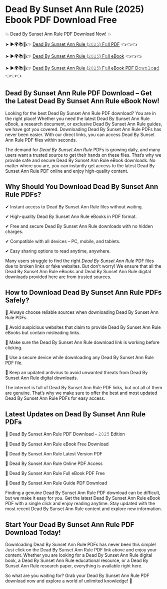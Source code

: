 # Dead By Sunset Ann Rule (2025) Ebook PDF Download Free

💥 Dead By Sunset Ann Rule PDF Download Now! 💥

➤ ►🌍📚📱👉 [Dead By Sunset Ann Rule (𝟸𝟶𝟸𝟻) F𝚞ll PDF](https://getpdf.xyz/dead-by-sunset-ann-rule) 👈👈👈


➤ ►🌍📚📱👉 [Dead By Sunset Ann Rule (𝟸𝟶𝟸𝟻) F𝚞ll eBook](https://getpdf.xyz/dead-by-sunset-ann-rule) 👈👈👈


➤ ►🌍📚📱👉 [Dead By Sunset Ann Rule (𝟸𝟶𝟸𝟻) F𝚞ll eBook PDF D𝚘𝚠𝚗𝚕𝚘a𝚍](https://getpdf.xyz/dead-by-sunset-ann-rule) 👈👈👈


## Dead By Sunset Ann Rule PDF Download – Get the Latest Dead By Sunset Ann Rule eBook Now!

Looking for the best Dead By Sunset Ann Rule PDF download? You are in the right place! Whether you need the latest Dead By Sunset Ann Rule eBook, a research document, or exclusive Dead By Sunset Ann Rule guides, we have got you covered. Downloading Dead By Sunset Ann Rule PDFs has never been easier. With our direct links, you can access Dead By Sunset Ann Rule PDF files within seconds.

The demand for *Dead By Sunset Ann Rule* PDFs is growing daily, and many users want a trusted source to get their hands on these files. That’s why we provide safe and secure Dead By Sunset Ann Rule eBook downloads. No matter where you are, you can instantly get access to the latest Dead By Sunset Ann Rule PDF online and enjoy high-quality content.

## Why Should You Download Dead By Sunset Ann Rule PDFs?

✔ Instant access to Dead By Sunset Ann Rule files without waiting.

✔ High-quality Dead By Sunset Ann Rule eBooks in PDF format.

✔ Free and secure Dead By Sunset Ann Rule downloads with no hidden charges.

✔ Compatible with all devices – PC, mobile, and tablets.

✔ Easy sharing options to read anytime, anywhere.

Many users struggle to find the right *Dead By Sunset Ann Rule* PDF files due to broken links or fake websites. But don’t worry! We ensure that all the Dead By Sunset Ann Rule eBooks and Dead By Sunset Ann Rule digital downloads provided here are from trusted sources.

## How to Download Dead By Sunset Ann Rule PDFs Safely?

📌 Always choose reliable sources when downloading Dead By Sunset Ann Rule PDFs.

📌 Avoid suspicious websites that claim to provide Dead By Sunset Ann Rule eBooks but contain misleading links.

📌 Make sure the Dead By Sunset Ann Rule download link is working before clicking.

📌 Use a secure device while downloading any Dead By Sunset Ann Rule PDF file.

📌 Keep an updated antivirus to avoid unwanted threats from Dead By Sunset Ann Rule digital downloads.

The internet is full of Dead By Sunset Ann Rule PDF links, but not all of them are genuine. That’s why we make sure to offer the best and most updated Dead By Sunset Ann Rule PDFs for easy access.

## Latest Updates on Dead By Sunset Ann Rule PDFs

🔹 Dead By Sunset Ann Rule PDF Download – 𝟸𝟶𝟸𝟻 Edition

🔹 Dead By Sunset Ann Rule eBook Free Download

🔹 Dead By Sunset Ann Rule Latest Version PDF

🔹 Dead By Sunset Ann Rule Online PDF Access

🔹 Dead By Sunset Ann Rule Full eBook PDF Free

🔹 Dead By Sunset Ann Rule Guide PDF Download

Finding a genuine Dead By Sunset Ann Rule PDF download can be difficult, but we make it easy for you. Get the latest Dead By Sunset Ann Rule eBook PDF with a single click and enjoy reading anytime. Stay updated with the most recent Dead By Sunset Ann Rule content and explore new information.

## Start Your Dead By Sunset Ann Rule PDF Download Today!

Downloading Dead By Sunset Ann Rule PDFs has never been this simple! Just click on the Dead By Sunset Ann Rule PDF link above and enjoy your content. Whether you are looking for a Dead By Sunset Ann Rule digital book, a Dead By Sunset Ann Rule educational resource, or a Dead By Sunset Ann Rule research paper, everything is available right here.

So what are you waiting for? Grab your Dead By Sunset Ann Rule PDF download now and explore a world of unlimited knowledge! 🚀